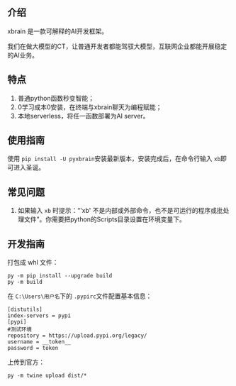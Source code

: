## 介绍

xbrain 是一款可解释的AI开发框架。

我们在做大模型的CT，让普通开发者都能驾驭大模型，互联网企业都能开展稳定的AI业务。

## 特点

1. 普通python函数秒变智能；
2. 0学习成本0安装，在终端与xbrain聊天为编程赋能；
3. 本地serverless，将任一函数部署为AI server。

## 使用指南

使用 `pip install -U pyxbrain`安装最新版本，安装完成后，在命令行输入 `xb`即可进入圣诞。

## 常见问题

1. 如果输入 `xb` 时提示：“'xb' 不是内部或外部命令，也不是可运行的程序或批处理文件”。你需要把python的Scripts目录设置在环境变量下。

## 开发指南

打包成 whl 文件：

```
py -m pip install --upgrade build
py -m build
```

在 `C:\Users\用户名`下的 `.pypirc`文件配置基本信息：

```
[distutils]
index-servers = pypi
[pypi]
#测试环境
repository = https://upload.pypi.org/legacy/
username = __token__
password = token
```

上传到官方：

`py -m twine upload dist/*`
